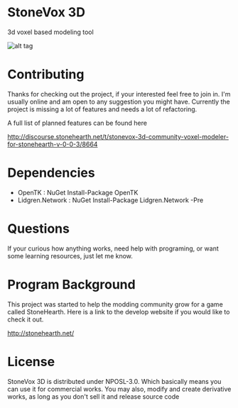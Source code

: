 StoneVox 3D
==========

3d voxel based modeling tool

![alt tag](https://raw.github.com/honestabelink/stonevox3d/master/repo_images/update002.png)

Contributing
==========

Thanks for checking out the project, if your interested feel free to join in. I'm usually online and am open to any suggestion 
you might have. Currently the project is missing a lot of features and needs a lot of refactoring. 

A full list of planned features can be found here

http://discourse.stonehearth.net/t/stonevox-3d-community-voxel-modeler-for-stonehearth-v-0-0-3/8664

Dependencies
==========
 - OpenTK : NuGet Install-Package OpenTK
 - Lidgren.Network : NuGet Install-Package Lidgren.Network -Pre

Questions
==========

If your curious how anything works, need help with programing, or want some learning resources, just let me know.

Program Background
==========

This project was started to help the modding community grow for a game called StoneHearth. Here is a link
to the develop website if you would like to check it out.

http://stonehearth.net/

License
==========

StoneVox 3D is distributed under NPOSL-3.0. Which basically means you can use it for commercial works.
You may also, modify and create derivative works, as long as you don't sell it and release source code
